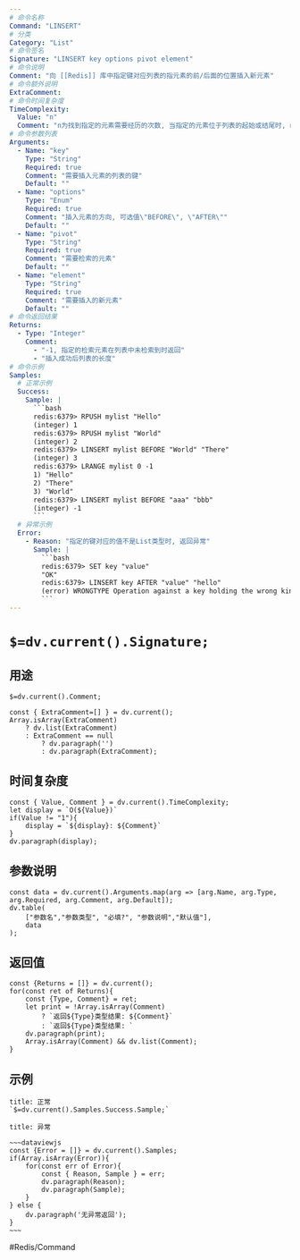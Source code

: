 ```yaml
---
# 命令名称
Command: "LINSERT"
# 分类
Category: "List"
# 命令签名
Signature: "LINSERT key options pivot element"
# 命令说明
Comment: "向 [[Redis]] 库中指定键对应列表的指元素的前/后面的位置插入新元素"
# 命令额外说明
ExtraComment:
# 命令时间复杂度
TimeComplexity:
  Value: "n"
  Comment: "n为找到指定的元素需要经历的次数, 当指定的元素位于列表的起始或结尾时, n为1"
# 命令参数列表
Arguments:
  - Name: "key"
    Type: "String"
    Required: true
    Comment: "需要插入元素的列表的键"
    Default: ""
  - Name: "options"
    Type: "Enum"
    Required: true
    Comment: "插入元素的方向, 可选值\"BEFORE\", \"AFTER\""
    Default: ""
  - Name: "pivot"
    Type: "String"
    Required: true
    Comment: "需要检索的元素"
    Default: ""
  - Name: "element"
    Type: "String"
    Required: true
    Comment: "需要插入的新元素"
    Default: ""
# 命令返回结果
Returns:
  - Type: "Integer"
    Comment:
      - "-1, 指定的检索元素在列表中未检索到时返回"
      - "插入成功后列表的长度"
# 命令示例
Samples:
  # 正常示例
  Success:
    Sample: |
      ```bash
      redis:6379> RPUSH mylist "Hello"
      (integer) 1
      redis:6379> RPUSH mylist "World"
      (integer) 2
      redis:6379> LINSERT mylist BEFORE "World" "There"
      (integer) 3
      redis:6379> LRANGE mylist 0 -1
      1) "Hello"
      2) "There"
      3) "World"
      redis:6379> LINSERT mylist BEFORE "aaa" "bbb"
      (integer) -1
      ```
  # 异常示例
  Error:
    - Reason: "指定的键对应的值不是List类型时, 返回异常"
      Sample: |
        ```bash
        redis:6379> SET key "value"
        "OK"
        redis:6379> LINSERT key AFTER "value" "hello"
        (error) WRONGTYPE Operation against a key holding the wrong kind of value        
        ``` 
---
```


# `$=dv.current().Signature;`

## 用途
`$=dv.current().Comment;`

```dataviewjs
const { ExtraComment=[] } = dv.current();
Array.isArray(ExtraComment) 
	? dv.list(ExtraComment) 
	: ExtraComment == null 
		? dv.paragraph('') 
		: dv.paragraph(ExtraComment);
```

## 时间复杂度
```dataviewjs
const { Value, Comment } = dv.current().TimeComplexity;
let display = `O(${Value})`
if(Value != "1"){
	display = `${display}: ${Comment}`
}
dv.paragraph(display);
```

## 参数说明
```dataviewjs
const data = dv.current().Arguments.map(arg => [arg.Name, arg.Type, arg.Required, arg.Comment, arg.Default]);
dv.table(
	["参数名","参数类型", "必填?", "参数说明","默认值"],
	data
);
```

## 返回值
```dataviewjs
const {Returns = []} = dv.current();
for(const ret of Returns){
	const {Type, Comment} = ret;
	let print = !Array.isArray(Comment) 
		? `返回${Type}类型结果: ${Comment}`
		: `返回${Type}类型结果: `
	dv.paragraph(print);
	Array.isArray(Comment) && dv.list(Comment);
}
```

## 示例
```ad-success
title: 正常
`$=dv.current().Samples.Success.Sample;`
```

```ad-danger
title: 异常

~~~dataviewjs
const {Error = []} = dv.current().Samples;
if(Array.isArray(Error)){
	for(const err of Error){
		const { Reason, Sample } = err;
		dv.paragraph(Reason);
		dv.paragraph(Sample);
	}
} else {
	dv.paragraph('无异常返回');
}
~~~

```

#Redis/Command 